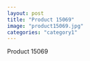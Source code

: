 ```yaml
---
layout: post
title: "Product 15069"
image: "product15069.jpg"
categories: "category1"
---
```

Product 15069
